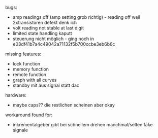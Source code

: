bugs:
* amp readings off (amp setting grob richtig) - reading off weil 2xtransistoren defekt denk ich
* volt reading not stable at last digit
* limited state handling kaputt
* steuerung nicht möglich - ging noch in e03df41b7a4c49042a71132f5b700ccbe3eb6b6c

missing features:
* lock function
* memory function
* remote function
* graph with all curves
* standby mit aus signal statt dac

hardware:
* maybe caps?? die restlichen scheinen aber okay

workaround found for:
* inkrementalgeber gibt bei schnellem drehen manchmal/selten fake signale
